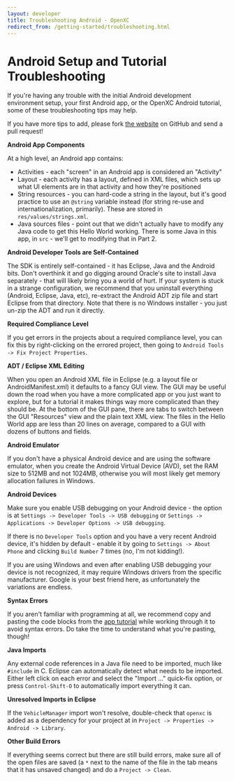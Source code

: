 ```yaml
---
layout: developer
title: Troubleshooting Android - OpenXC
redirect_from: /getting-started/troubleshooting.html
---
```


<div class="page-header">
    <h1>Android Setup and Tutorial Troubleshooting</h1>
</div>

If you're having any trouble with the initial Android development environment
setup, your first Android app, or the OpenXC Android tutorial, some of these
troubleshooting tips may help.

If you have more tips to add, please fork [the
website](https://github.com/openxc/openxcplatform.com) on GitHub and send a
pull request!

**Android App Components**

At a high level, an Android app contains:

* Activities - each "screen" in an Android app is considered an "Activity"
* Layout - each activity has a layout, defined in XML files, which sets up what
    UI elements are in that activity and how they're positioned
* String resources - you can hard-code a string in the layout, but it's good
    practice to use an `@string` variable instead (for string re-use and
    internationalization, primarily). These are stored in
    `res/values/strings.xml`.
* Java sources files - point out that we didn't actually have to modify any
Java code to get this Hello World working. There is some Java in this app, in
`src` - we'll get to modifying that in Part 2.

**Android Developer Tools are Self-Contained**

The SDK is entirely self-contained - it has Eclipse, Java and the Android bits.
Don't overthink it and go digging around Oracle's site to install Java
separately - that will likely bring you a world of hurt. If your system is stuck
in a strange configuration, we recommend that you uninstall everything (Android,
Eclipse, Java, etc), re-extract the Android ADT zip file and start Eclipse from
that directory. Note that there is no Windows installer - you just un-zip the
ADT and run it directly.

**Required Compliance Level**

If you get errors in the projects about a required compliance level, you can fix
this by right-clicking on the errored project, then going to `Android Tools ->
Fix Project Properties`.

**ADT / Eclipse XML Editing**

When you open an Android XML file in Eclipse (e.g. a layout file or
AndroidManifest.xml) it defaults to a fancy GUI view. The GUI may be useful down
the road when you have a more complicated app or you just want to explore, but
for a tutorial it makes things way more complicated than they should be. At the
bottom of the GUI pane, there are tabs to switch between the GUI "Resources"
view and the plain text XML view. The files in the Hello World app are less than
20 lines on average, compared to a GUI with dozens of buttons and fields.

**Android Emulator**

If you don't have a physical Android device and are using the software emulator,
when you create the Android Virtual Device (AVD), set the RAM size to 512MB and
not 1024MB, otherwise you will most likely get memory allocation failures in
Windows.

**Android Devices**

Make sure you enable USB debugging on your Android device - the option is at
`Settings -> Developer Tools -> USB debugging` or `Settings -> Applications ->
Developer Options -> USB debugging`.

If there is no `Developer Tools` option and you have a very recent Android
device, it's hidden by default - enable it by going to `Settings -> About Phone`
and clicking `Build Number` 7 times (no, I'm not kidding!).

If you are using Windows and even after enabling USB debugging your device is
not recognized, it may require Windows drivers from the specific manufacturer.
Google is your best friend here, as unfortunately the variations are endless.

**Syntax Errors**

If you aren't familiar with programming at all, we recommend copy and pasting
the code blocks from the [app
tutorial](/android/tutorial.html) while working
through it to avoid syntax errors. Do take the time to understand what you're
pasting, though!

**Java Imports**

Any external code references in a Java file need to be imported, much like
`#include` in C. Eclipse can automatically detect what needs to be imported.
Either left click on each error and select the "Import ..." quick-fix option, or
press `Control-Shift-O` to automatically import everything it can.

**Unresolved Imports in Eclipse**

If the `VehicleManager` import won't resolve, double-check that `openxc` is added
as a dependency for your project at in `Project -> Properties -> Android ->
Library`.

**Other Build Errors**

If everything seems correct but there are still build errors, make sure all of
the open files are saved (a `*` next to the name of the file in the tab means
that it has unsaved changed) and do a `Project -> Clean`.
